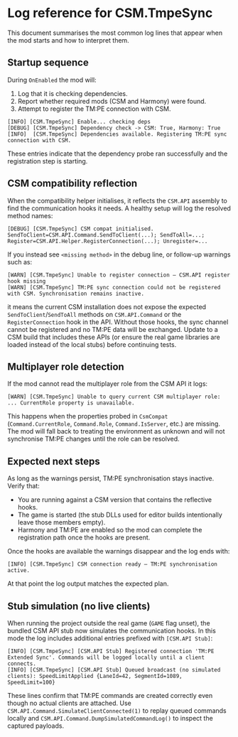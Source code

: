 # Log reference for CSM.TmpeSync

This document summarises the most common log lines that appear when the mod starts and how to interpret them.

## Startup sequence

During `OnEnabled` the mod will:

1. Log that it is checking dependencies.
2. Report whether required mods (CSM and Harmony) were found.
3. Attempt to register the TM:PE connection with CSM.

```
[INFO] [CSM.TmpeSync] Enable... checking deps
[DEBUG] [CSM.TmpeSync] Dependency check -> CSM: True, Harmony: True
[INFO]  [CSM.TmpeSync] Dependencies available. Registering TM:PE sync connection with CSM.
```

These entries indicate that the dependency probe ran successfully and the registration step is starting.

## CSM compatibility reflection

When the compatibility helper initialises, it reflects the `CSM.API` assembly to find the communication hooks it needs. A healthy setup will log the resolved method names:

```
[DEBUG] [CSM.TmpeSync] CSM compat initialised. SendToClient=CSM.API.Command.SendToClient(...); SendToAll=...; Register=CSM.API.Helper.RegisterConnection(...); Unregister=...
```

If you instead see `<missing method>` in the debug line, or follow-up warnings such as:

```
[WARN] [CSM.TmpeSync] Unable to register connection – CSM.API register hook missing
[WARN] [CSM.TmpeSync] TM:PE sync connection could not be registered with CSM. Synchronisation remains inactive.
```

it means the current CSM installation does not expose the expected `SendToClient`/`SendToAll` methods on `CSM.API.Command` or the `RegisterConnection` hook in the API. Without those hooks, the sync channel cannot be registered and no TM:PE data will be exchanged. Update to a CSM build that includes these APIs (or ensure the real game libraries are loaded instead of the local stubs) before continuing tests.

## Multiplayer role detection

If the mod cannot read the multiplayer role from the CSM API it logs:

```
[WARN] [CSM.TmpeSync] Unable to query current CSM multiplayer role: ... CurrentRole property is unavailable.
```

This happens when the properties probed in `CsmCompat` (`Command.CurrentRole`, `Command.Role`, `Command.IsServer`, etc.) are missing. The mod will fall back to treating the environment as unknown and will not synchronise TM:PE changes until the role can be resolved.

## Expected next steps

As long as the warnings persist, TM:PE synchronisation stays inactive. Verify that:

- You are running against a CSM version that contains the reflective hooks.
- The game is started (the stub DLLs used for editor builds intentionally leave those members empty).
- Harmony and TM:PE are enabled so the mod can complete the registration path once the hooks are present.

Once the hooks are available the warnings disappear and the log ends with:

```
[INFO] [CSM.TmpeSync] CSM connection ready – TM:PE synchronisation active.
```

At that point the log output matches the expected plan.

## Stub simulation (no live clients)

When running the project outside the real game (`GAME` flag unset), the bundled CSM API stub now simulates the communication hooks. In this mode the log includes additional entries prefixed with `[CSM.API Stub]`:

```
[INFO] [CSM.TmpeSync] [CSM.API Stub] Registered connection 'TM:PE Extended Sync'. Commands will be logged locally until a client connects.
[INFO] [CSM.TmpeSync] [CSM.API Stub] Queued broadcast (no simulated clients): SpeedLimitApplied {LaneId=42, SegmentId=1089, SpeedLimit=100}
```

These lines confirm that TM:PE commands are created correctly even though no actual clients are attached. Use `CSM.API.Command.SimulateClientConnected(1)` to replay queued commands locally and `CSM.API.Command.DumpSimulatedCommandLog()` to inspect the captured payloads.
